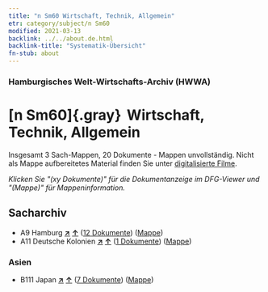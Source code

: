 ```yaml
---
title: "n Sm60 Wirtschaft, Technik, Allgemein"
etr: category/subject/n Sm60
modified: 2021-03-13
backlink: ../../about.de.html
backlink-title: "Systematik-Übersicht"
fn-stub: about
---
```


### Hamburgisches Welt-Wirtschafts-Archiv (HWWA)
# [n Sm60]{.gray}&#8201; Wirtschaft, Technik, Allgemein&#160; 




Insgesamt 3 Sach-Mappen, 20 Dokumente - Mappen unvollständig.
Nicht als Mappe aufbereitetes Material finden Sie unter [digitalisierte Filme](/film/h1_sh).

_Klicken Sie "(xy Dokumente)" für die Dokumentanzeige im DFG-Viewer und "(Mappe)" für Mappeninformation._

## Sacharchiv



- A9 Hamburg [**&nearr;**](../../../geo/i/140905/about.de.html "Hamburg (alle Mappen)") [**&uarr;**](../../../geo/about.de.html#A9 "Ländersystematik") (<a href="https://pm20.zbw.eu/dfgview/sh/140905,145862" title="über: Hamburg : Wirtschaft, Technik, Allgemein" target="_blank">12 Dokumente</a>) ([Mappe](../../../../folder/sh/1409xx/140905/1458xx/145862/about.de.html))
- A11 Deutsche Kolonien [**&nearr;**](../../../geo/i/140960/about.de.html "Deutsche Kolonien (alle Mappen)") [**&uarr;**](../../../geo/about.de.html#A11 "Ländersystematik") (<a href="https://pm20.zbw.eu/dfgview/sh/140960,145862" title="über: Deutsche Kolonien : Wirtschaft, Technik, Allgemein" target="_blank">1 Dokumente</a>) ([Mappe](../../../../folder/sh/1409xx/140960/1458xx/145862/about.de.html))

### Asien

- B111 Japan [**&nearr;**](../../../geo/i/141272/about.de.html "Japan (alle Mappen)") [**&uarr;**](../../../geo/about.de.html#B111 "Ländersystematik") (<a href="https://pm20.zbw.eu/dfgview/sh/141272,145862" title="über: Japan : Wirtschaft, Technik, Allgemein" target="_blank">7 Dokumente</a>) ([Mappe](../../../../folder/sh/1412xx/141272/1458xx/145862/about.de.html))


